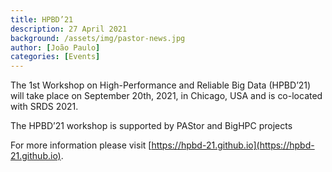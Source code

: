 ```yaml
---
title: HPBD’21
description: 27 April 2021
background: /assets/img/pastor-news.jpg
author: [João Paulo]
categories: [Events]
---
```


The 1st Workshop on High-Performance and Reliable Big Data (HPBD’21) will take place on September 20th, 2021, in Chicago, USA and is co-located with SRDS 2021.

The HPBD’21 workshop is supported by PAStor and BigHPC projects

For more information please visit [https://hpbd-21.github.io](https://hpbd-21.github.io).

